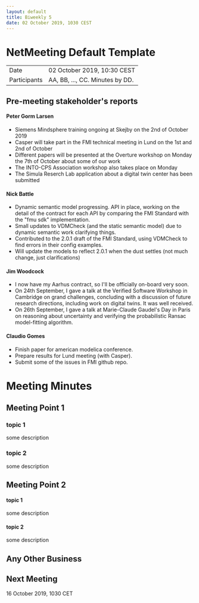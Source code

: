 ```yaml
---
layout: default
title: Biweekly 5
date: 02 October 2019, 1030 CEST
---
```


<script src="https://code.jquery.com/jquery-1.11.1.min.js">
</script>
<script src="/javascripts/edit.js"></script>
<script>setEditButonNm();</script>

# NetMeeting Default Template

|||
|---|---|
| Date | 02 October 2019, 10:30 CEST |
| Participants | AA, BB, ..., CC.  Minutes by DD. |


## Pre-meeting stakeholder's reports

<!-- Please keep in mind that the minutes are publicly available, and that
private information must be stored elsewhere.  -->

#### Peter Gorm Larsen
* Siemens Mindsphere training ongoing at Skejby on the 2nd of October 2019
* Casper will take part in the FMI technical meeting in Lund on the 1st and 2nd of October
* Different papers will be presented at the Overture workshop on Monday the 7th of October about some of our work
* The INTO-CPS Association workshop also takes place on Monday
* The Simula Reserch Lab application about a digital twin center has been submitted

#### Nick Battle
* Dynamic semantic model progressing. API in place, working on the detail of the contract for each API by comparing the FMI Standard with the "fmu sdk" implementation.
* Small updates to VDMCheck (and the static semantic model) due to dynamic semantic work clarifying things.
* Contributed to the 2.0.1 draft of the FMI Standard, using VDMCheck to find errors in their config examples.
* Will update the models to reflect 2.0.1 when the dust settles (not much change, just clarifications)

#### Jim Woodcock
* I now have my Aarhus contract, so I'll be officially on-board very soon.
* On 24th September, I gave a talk at the Verified Software Workshop in Cambridge on grand challenges, concluding with a discussion of future research directions, including work on digital twins. It was well received.
* On 26th September, I gave a talk at Marie-Claude Gaudel's Day in Paris on reasoning about uncertainty and verifying the probabilistic Ransac model-fitting algorithm.

#### Claudio Gomes
* Finish paper for american modelica conference.
* Prepare results for Lund meeting (with Casper).
* Submit some of the issues in FMI github repo.


Meeting Minutes
===============

## Meeting Point 1

### topic 1

some description

### topic 2

some description

## Meeting Point 2

#### topic 1

some description

#### topic 2

some description

##  Any Other Business

Next Meeting
------------

16 October 2019, 1030 CET


<div id="edit_page_div"></div>

